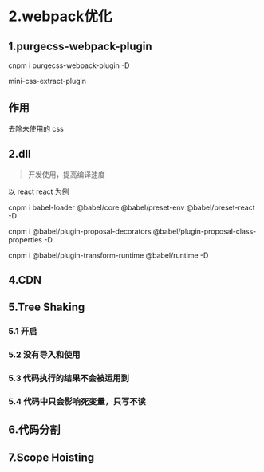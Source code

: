 # 2.webpack优化

## 1.purgecss-webpack-plugin

cnpm i purgecss-webpack-plugin -D

mini-css-extract-plugin

## 作用

去除未使用的 css

## 2.dll

> 开发使用，提高编译速度

以 react react 为例

cnpm i babel-loader @babel/core @babel/preset-env @babel/preset-react -D

cnpm i @babel/plugin-proposal-decorators @babel/plugin-proposal-class-properties -D

cnpm i @babel/plugin-transform-runtime @babel/runtime -D

## 4.CDN

## 5.Tree Shaking

### 5.1 开启

### 5.2 没有导入和使用

### 5.3 代码执行的结果不会被运用到

### 5.4 代码中只会影响死变量，只写不读

## 6.代码分割

## 7.Scope Hoisting

